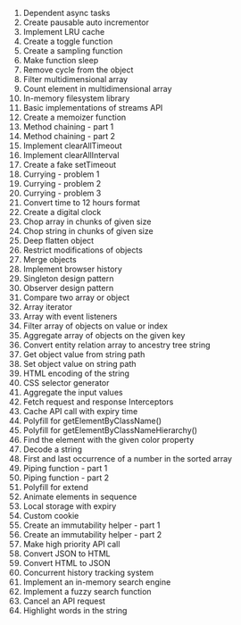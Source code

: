 1. Dependent async tasks
2. Create pausable auto incrementor
3. Implement LRU cache
4. Create a toggle function
5. Create a sampling function
6. Make function sleep
7. Remove cycle from the object
8. Filter multidimensional array
9. Count element in multidimensional array
10. In-memory filesystem library
11. Basic implementations of streams API
12. Create a memoizer function
13. Method chaining - part 1
14. Method chaining - part 2
15. Implement clearAllTimeout
16. Implement clearAllInterval
17. Create a fake setTimeout
18. Currying - problem 1
19. Currying - problem 2
20. Currying - problem 3
21. Convert time to 12 hours format
22. Create a digital clock
23. Chop array in chunks of given size
24. Chop string in chunks of given size
25. Deep flatten object
26. Restrict modifications of objects
27. Merge objects
28. Implement browser history
29. Singleton design pattern
30. Observer design pattern
31. Compare two array or object
32. Array iterator
33. Array with event listeners
34. Filter array of objects on value or index
35. Aggregate array of objects on the given key
36. Convert entity relation array to ancestry tree string
37. Get object value from string path
38. Set object value on string path
39. HTML encoding of the string
40. CSS selector generator
41. Aggregate the input values
42. Fetch request and response Interceptors
43. Cache API call with expiry time
44. Polyfill for getElementByClassName()
45. Polyfill for getElementByClassNameHierarchy()
46. Find the element with the given color property
47. Decode a string
48. First and last occurrence of a number in the sorted array
49. Piping function - part 1
50. Piping function - part 2
51. Polyfill for extend
52. Animate elements in sequence
53. Local storage with expiry
54. Custom cookie
55. Create an immutability helper - part 1
56. Create an immutability helper - part 2
57. Make high priority API call
58. Convert JSON to HTML
59. Convert HTML to JSON
60. Concurrent history tracking system
61. Implement an in-memory search engine
62. Implement a fuzzy search function
63. Cancel an API request
64. Highlight words in the string
